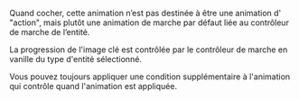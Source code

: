 Quand cocher, cette animation n’est pas destinée à être une animation d' "action", mais plutôt
une animation de marche par défaut liée au contrôleur de marche de l’entité.

La progression de l'image clé est contrôlée par le contrôleur de marche en vanille du type d'entité
sélectionné.

Vous pouvez toujours appliquer une condition supplémentaire à l'animation qui contrôle quand l'animation est appliquée.